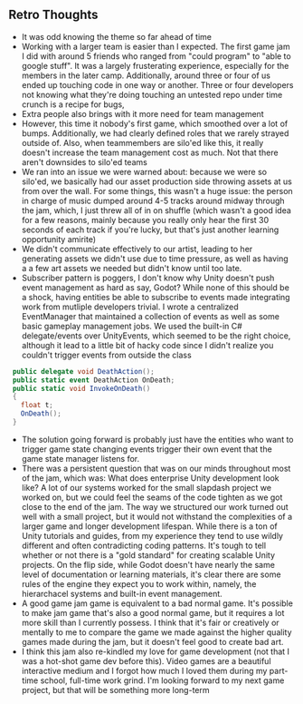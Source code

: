 ## Retro Thoughts
 - It was odd knowing the theme so far ahead of time
 - Working with a larger team is easier than I expected. The first game jam I did with around 5 friends who ranged from "could program" to "able to google stuff". It was a largely frusterating experience, especially for the members in the later camp. Additionally, around three or four of us ended up touching code in one way or another. Three or four developers not knowing what they're doing touching an untested repo under time crunch is a recipe for bugs,
 - Extra people also brings with it more need for team management
 - However, this time it nobody's first game, which smoothed over a lot of bumps. Additionally, we had clearly defined roles that we rarely strayed outside of. Also, when teammembers are silo'ed like this, it really doesn't increase the team management cost as much. Not that there aren't downsides to silo'ed teams
 - We ran into an issue we were warned about: because we were so silo'ed, we basically had our asset production side throwing assets at us from over the wall. For some things, this wasn't a huge issue: the person in charge of music dumped around 4-5 tracks around midway through the jam, which, I just threw all of in on shuffle (which wasn't a good idea for a few reasons, mainly because you really only hear the first 30 seconds of each track if you're lucky, but that's just another learning opportunity amirite)
 - We didn't communicate effectively to our artist, leading to her generating assets we didn't use due to time pressure, as well as having a a few art assets we needed but didn't know until too late.
 - Subscriber pattern is poggers, I don't know why Unity doesn't push event management as hard as say, Godot? While none of this should be a shock, having entities be able to subscribe to events made integrating work from mutliple developers trivial. I wrote a centralized EventManager that maintained a collection of events as well as some basic gameplay management jobs. We used the built-in C# delegate/events over UnityEvents, which seemed to be the right choice, although it lead to a little bit of hacky code since I didn't realize you couldn't trigger events from outside the class

 ```cs
  public delegate void DeathAction();
  public static event DeathAction OnDeath;
  public static void InvokeOnDeath()
  {
    float t;
    OnDeath();
  }

 ```

- The solution going forward is probably just have the entities who want to trigger game state changing events trigger their own event that the game state manager listens for. 
- There was a persistent question that was on our minds throughout most of the jam, which was: What does enterprise Unity development look like? A lot of our systems worked for the small slapdash project we worked on, but we could feel the seams of the code tighten as we got close to the end of the jam. The way we structured our work turned out well with a small project, but it would not withstand the complexities of a larger game and longer development lifespan. While there is a ton of Unity tutorials and guides, from my experience they tend to use wildly different and often contradicting coding patterns. It's tough to tell whether or not there is a "gold standard" for creating scalable Unity projects. On the flip side, while Godot doesn't have nearly the same level of documentation or learning materials, it's clear there are some rules of the engine they expect you to work within, namely, the hierarchacel systems and built-in event management.
- A good game jam game is equivalent to a bad normal game. It's possible to make jam game that's also a good normal game, but it requires a lot more skill than I currently possess. I think that it's fair or creatively or mentally to me to compare the game we made against the higher quality games made during the jam, but it doesn't feel good to create bad art.
- I think this jam also re-kindled my love for game development (not that I was a hot-shot game dev before this). Video games are a beautiful interactive medium and I forgot how much I loved them during my part-time school, full-time work grind. I'm looking forward to my next game project, but that will be something more long-term